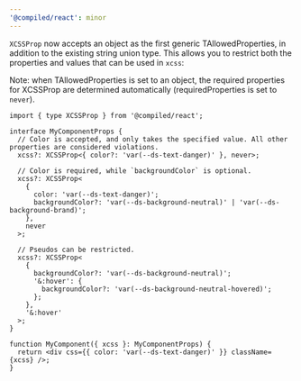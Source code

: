 ```yaml
---
'@compiled/react': minor
---
```


`XCSSProp` now accepts an object as the first generic TAllowedProperties, in addition to the existing string union type.
This allows you to restrict both the properties and values that can be used in `xcss`:

Note: when TAllowedProperties is set to an object, the required properties for XCSSProp are determined automatically (requiredProperties is set to `never`).

```tsx
import { type XCSSProp } from '@compiled/react';

interface MyComponentProps {
  // Color is accepted, and only takes the specified value. All other properties are considered violations.
  xcss?: XCSSProp<{ color?: 'var(--ds-text-danger)' }, never>;

  // Color is required, while `backgroundColor` is optional.
  xcss?: XCSSProp<
    {
      color: 'var(--ds-text-danger)';
      backgroundColor?: 'var(--ds-background-neutral)' | 'var(--ds-background-brand)';
    },
    never
  >;

  // Pseudos can be restricted.
  xcss?: XCSSProp<
    {
      backgroundColor?: 'var(--ds-background-neutral)';
      '&:hover': {
        backgroundColor?: 'var(--ds-background-neutral-hovered)';
      };
    },
    '&:hover'
  >;
}

function MyComponent({ xcss }: MyComponentProps) {
  return <div css={{ color: 'var(--ds-text-danger)' }} className={xcss} />;
}
```
